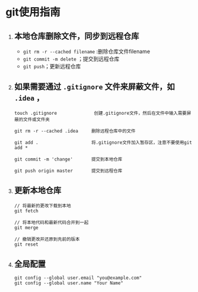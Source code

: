 # git使用指南

1. ## 本地仓库删除文件，同步到远程仓库

   - `git rm -r --cached filename`  :删除仓库文件filename
   - ` git commit -m delete ` ；提交到远程仓库
   - `git push`；更新远程仓库

2. ## 如果需要通过 `.gitignore` 文件来屏蔽文件，如 `.idea` ，

   ~~~git
   touch .gitignore              创建.gitignore文件，然后在文件中输入需要屏蔽的文件或文件夹
   
   git rm -r --cached .idea		删除远程仓库中的文件
   
   git add .					将.gitignore文件加入暂存区，注意不要使用git add *
   
   git commit -m 'change'		提交到本地仓库
   
   git push origin master		提交到远程仓库
   
   ~~~

3. ## 更新本地仓库

   ```git
   // 将最新的更改下载到本地
   git fetch
   
   // 将本地代码和最新代码合并到一起
   git merge
   
   // 撤销更改并还原到先前的版本
   git reset
   ```

4. ## 全局配置

   ```GIT
   git config --global user.email "you@example.com"
   git config --global user.name "Your Name"
   ```

   
